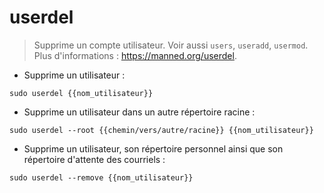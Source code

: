 # userdel

> Supprime un compte utilisateur.
> Voir aussi `users`, `useradd`, `usermod`.
> Plus d'informations : <https://manned.org/userdel>.

- Supprime un utilisateur :

`sudo userdel {{nom_utilisateur}}`

- Supprime un utilisateur dans un autre répertoire racine :

`sudo userdel --root {{chemin/vers/autre/racine}} {{nom_utilisateur}}`

- Supprime un utilisateur, son répertoire personnel ainsi que son répertoire d'attente des courriels :

`sudo userdel --remove {{nom_utilisateur}}`
